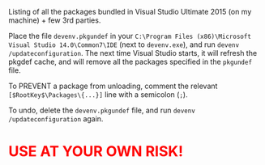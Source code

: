 Listing of all the packages bundled in Visual Studio Ultimate 2015 (on my machine) + few 3rd parties.

Place the file `devenv.pkgundef` in your `C:\Program Files (x86)\Microsoft Visual Studio 14.0\Common7\IDE` (next to `devenv.exe`), and run `devenv /updateconfiguration`.
The next time Visual Studio starts, it will refresh the pkgdef cache, and will remove all the packages specified in the `pkgundef` file.

To PREVENT a package from unloading, comment the relevant `[$RootKey$\Packages\{...}]` line with a semicolon (`;`).

To undo, delete the `devenv.pkgundef` file, and run `devenv /updateconfiguration` again.

<h1 style="color:red">USE AT YOUR OWN RISK!</h1>
